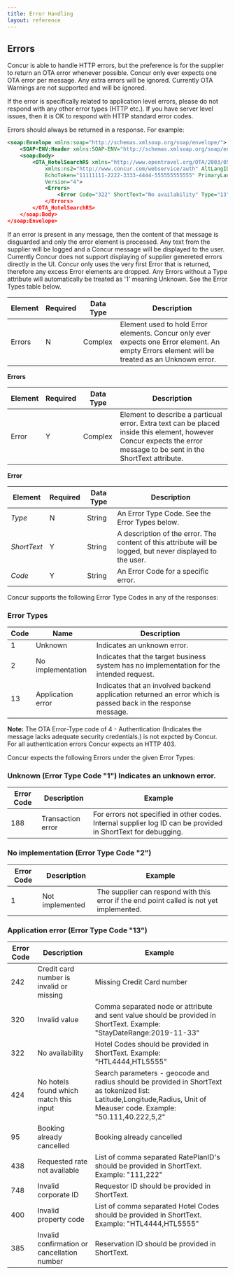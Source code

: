 ```yaml
---
title: Error Handling
layout: reference
---
```


## Errors

Concur is able to handle HTTP errors, but the preference is for the supplier to return an OTA error whenever possible.  Concur only ever expects one OTA error per message.  Any extra errors will be ignored. 
Currently OTA Warnings are not supported and will be ignored. 

If the error is specifically related to application level errors, please do not respond with any other error types (HTTP etc.). If you have server level issues, then it is OK to respond with HTTP standard error codes.

Errors should always be returned in a response. For example:

```xml
<soap:Envelope xmlns:soap="http://schemas.xmlsoap.org/soap/envelope/">
	<SOAP-ENV:Header xmlns:SOAP-ENV="http://schemas.xmlsoap.org/soap/envelope/" />
	<soap:Body>
		<OTA_HotelSearchRS xmlns="http://www.opentravel.org/OTA/2003/05"
			xmlns:ns2="http://www.concur.com/webservice/auth" AltLangID="en"
			EchoToken="11111111-2222-3333-4444-555555555555" PrimaryLangID="en"
			Version="4">
			<Errors>
				<Error Code="322" ShortText="No availability" Type="13"</Error>
			</Errors>
		</OTA_HotelSearchRS>
	</soap:Body>
</soap:Envelope>
```

If an error is present in any message, then the content of that message is disguarded and only the error element is processed. Any text from the supplier will be logged and a Concur message will be displayed to the user.  Currently Concur does not support displaying of supplier genereted errors directly in the UI.  Concur only uses the very first Error that is returned, therefore any excess Error elements are dropped.  Any Errors without a Type attribute will automatically be treated as '1' meaning Unknown.  See the Error Types table below. 

| Element | Required | Data Type | Description |
|---------|----------|-----------|-------------|
| Errors  | N        | Complex   | Element used to hold Error elements.  Concur only ever expects one Error element. An empty Errors element will be treated as an Unknown error. |

**Errors**

| Element | Required | Data Type | Description |
|---------|----------|-----------|-------------|
| Error | Y | Complex | Element to describe a particual error. Extra text can be placed inside this element, however Concur expects the error message to be sent in the ShortText attribute. |


**Error**

| Element     |	Required | Data Type | Description |
|-------------|----------|-----------|-------------|
| *Type*      | N        | String    | An Error Type Code. See the Error Types below. |
| *ShortText* | Y        | String    | A description of the error.  The content of this attribute will be logged, but never displayed to the user. |
| *Code*      | Y        | String    | An Error Code for a specific error. |


Concur supports the following Error Type Codes in any of the responses:

### Error Types

| Code | Name              | Description |
|------|-------------------|-------------|
| 1    | Unknown           |	Indicates an unknown error. |
| 2    | No implementation | Indicates that the target business system has no implementation for the intended request. | 
| 13   | Application error | Indicates that an involved backend application returned an error which is passed back in the response message. |

**Note:** The OTA Error-Type code of 4 - Authentication (Indicates the message lacks adequate security credentials.) is not expcted by Concur.  For all authentication errors Concur expects an HTTP 403.

Concur expects the following Errors under the given Error Types:

### Unknown	(Error Type Code "1")								Indicates an unknown error.
| Error Code | Description       | Example |
|------------|-------------------|---------|
| 188        | Transaction error | For errors not specified in other codes. Internal supplier log ID can be provided in ShortText for debugging.|

### No implementation (Error Type Code "2")
| Error Code | Description     | Example |
|------------|-----------------|---------|
| 1          | Not implemented | The supplier can respond with this error if the end point called is not yet implemented. |

### Application error (Error Type Code "13")
| Error Code | Description                                 | Example |
|------------|---------------------------------------------|---------|
| 242        | Credit card number is invalid or missing    | Missing Credit Card number |
| 320        | Invalid value                               | Comma separated node or attribute and sent value should be provided in ShortText. Example: "StayDateRange:2019-11-33" |
| 322        | No availability                             | Hotel Codes should be provided in ShortText. Example: "HTL4444,HTL5555"|  
| 424        | No hotels found which match this input      | Search parameters - geocode and radius should be provided in ShortText as tokenized list: Latitude,Longitude,Radius, Unit of Meauser code. Example: "50.111,40.222,5,2" |
| 95         | Booking already cancelled                   | Booking already cancelled |
| 438        | Requested rate not available                | List of comma separated RatePlanID's should be provided in ShortText. Example: "111,222" |
| 748        | Invalid corporate ID                        | Requestor ID should be provided in ShortText. |
| 400        | Invalid property code                       | List of comma separated Hotel Codes should be provided in ShortText. Example: "HTL4444,HTL5555" |
| 385        | Invalid confirmation or cancellation number | Reservation ID should be provided in ShortText. |






